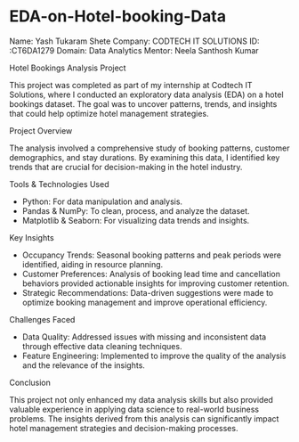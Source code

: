 # EDA-on-Hotel-booking-Data
Name: Yash Tukaram Shete
Company: CODTECH IT SOLUTIONS
ID: :CT6DA1279
Domain: Data Analytics
Mentor: Neela Santhosh Kumar

Hotel Bookings Analysis Project

This project was completed as part of my internship at Codtech IT Solutions, where I conducted an exploratory data analysis (EDA) on a hotel bookings dataset. The goal was to uncover patterns, trends, and insights that could help optimize hotel management strategies.

 Project Overview

The analysis involved a comprehensive study of booking patterns, customer demographics, and stay durations. By examining this data, I identified key trends that are crucial for decision-making in the hotel industry.

 Tools & Technologies Used

- Python: For data manipulation and analysis.
- Pandas & NumPy: To clean, process, and analyze the dataset.
- Matplotlib & Seaborn: For visualizing data trends and insights.

Key Insights

- Occupancy Trends: Seasonal booking patterns and peak periods were identified, aiding in resource planning.
- Customer Preferences: Analysis of booking lead time and cancellation behaviors provided actionable insights for improving customer retention.
- Strategic Recommendations: Data-driven suggestions were made to optimize booking management and improve operational efficiency.

Challenges Faced

- Data Quality: Addressed issues with missing and inconsistent data through effective data cleaning techniques.
- Feature Engineering: Implemented to improve the quality of the analysis and the relevance of the insights.

 Conclusion

This project not only enhanced my data analysis skills but also provided valuable experience in applying data science to real-world business problems. The insights derived from this analysis can significantly impact hotel management strategies and decision-making processes.
